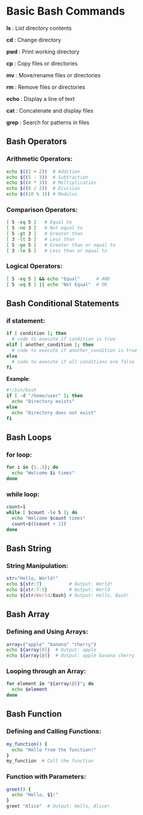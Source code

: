 # Basic Bash Commands

**ls**   : List directory contents

**cd**   : Change directory

**pwd**  : Print working directory

**cp**   : Copy files or directories

**mv**   : Move/rename files or directories

**rm**   : Remove files or directories

**echo** : Display a line of text

**cat**  : Concatenate and display files

**grep** : Search for patterns in files


## Bash Operators

### Arithmetic Operators:
```sh
echo $((2 + 2))  # Addition
echo $((5 - 3))  # Subtraction
echo $((4 * 3))  # Multiplication
echo $((8 / 2))  # Division
echo $((10 % 3)) # Modulus
```

### Comparison Operators:
```sh
[ 5 -eq 5 ]   # Equal to
[ 5 -ne 3 ]   # Not equal to
[ 5 -gt 3 ]   # Greater than
[ 3 -lt 5 ]   # Less than
[ 5 -ge 5 ]   # Greater than or equal to
[ 3 -le 5 ]   # Less than or equal to
```

### Logical Operators:
```sh
[ 5 -eq 5 ] && echo "Equal"      # AND
[ 5 -eq 5 ] || echo "Not Equal"  # OR
```

## Bash Conditional Statements

### if statement:
```sh
if [ condition ]; then
  # code to execute if condition is true
elif [ another_condition ]; then
  # code to execute if another_condition is true
else
  # code to execute if all conditions are false
fi
```

**Example**:

```sh
#!/bin/bash
if [ -d "/home/user" ]; then
  echo "Directory exists"
else
  echo "Directory does not exist"
fi
```

## Bash Loops

### for loop:
```sh
for i in {1..5}; do
  echo "Welcome $i times"
done
```

### while loop:
```sh
count=1
while [ $count -le 5 ]; do
  echo "Welcome $count times"
  count=$((count + 1))
done
```

## Bash String

### String Manipulation:
```sh
str="Hello, World!"
echo ${str:7}          # Output: World!
echo ${str:7:5}        # Output: World
echo ${str/World/Bash} # Output: Hello, Bash!
```

## Bash Array

### Defining and Using Arrays:
```sh
array=("apple" "banana" "cherry")
echo ${array[0]}  # Output: apple
echo ${array[@]}  # Output: apple banana cherry
```

### Looping through an Array:
```sh
for element in "${array[@]}"; do
  echo $element
done
```

## Bash Function

### Defining and Calling Functions:

```sh
my_function() {
  echo "Hello from the function!"
}
my_function  # Call the function
```

### Function with Parameters:

```sh
greet() {
  echo "Hello, $1!"
}
greet "Alice"  # Output: Hello, Alice!
```
